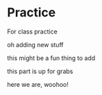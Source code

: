 # Practice
For class practice

oh adding new stuff

this might be a fun thing to add

this part is up for grabs

here we are, woohoo!